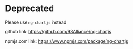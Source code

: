 # Deprecated

Please use `ng-chartjs` instead

github link: https://github.com/93Alliance/ng-chartjs

npmjs.com link: https://www.npmjs.com/package/ng-chartjs
